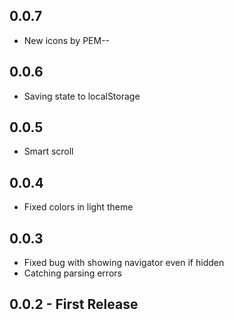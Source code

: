 ## 0.0.7
* New icons by PEM--

## 0.0.6
* Saving state to localStorage

## 0.0.5
* Smart scroll

## 0.0.4
* Fixed colors in light theme

## 0.0.3
* Fixed bug with showing navigator even if hidden
* Catching parsing errors

## 0.0.2 - First Release
